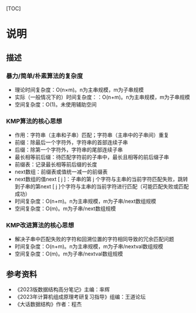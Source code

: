 [TOC]

# 说明

## 描述

### 暴力/简单/朴素算法的复杂度

- 理论时间复杂度：O(n×m)。n为主串规模，m为子串规模
- 实际（一般情况下的）时间复杂度：：O(n+m)。n为主串规模，m为子串规模
- 空间复杂度：O(1)。未使用辅助空间

### KMP算法的核心思想

- 作用：字符串（主串和子串）匹配；字符串（主串中的子串间）重复
- 前缀：除最后一个字符外，字符串的首部连续子串
- 后缀：除第一个字符外，字符串的尾部连续子串
- 最长相等前后缀：待匹配字符前的子串中，最长且相等的前后缀子串
- 前缀表：记录最长相等前后缀的长度
- next数组：前缀表或值统一减一的前缀表
- next数组的值next [ j ]：子串的第 j 个字符与主串的当前字符匹配失败，跳转到子串的第next [ j ]个字符与主串的当前字符进行匹配（可能匹配失败或匹配成功）
- 时间复杂度：O(n+m)。n为主串规模，m为子串/next数组规模
- 空间复杂度：O(m)。m为子串/next数组规模

### KMP改进算法的核心思想

- 解决子串中匹配失败的字符和回溯位置的字符相同导致的冗余匹配问题
- 时间复杂度：O(n+m)。n为主串规模，m为子串/nextval数组规模
- 空间复杂度：O(m)。m为子串/nextval数组规模

## 参考资料

- 《2023版数据结构高分笔记》主编：率辉
- 《2023年计算机组成原理考研复习指导》组编：王道论坛
- 《大话数据结构》作者：程杰